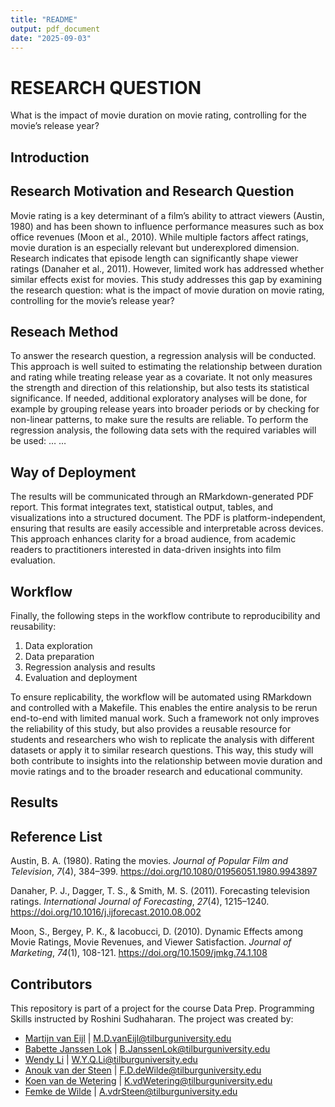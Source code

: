 ```yaml
---
title: "README"
output: pdf_document
date: "2025-09-03"
---
```

# RESEARCH QUESTION
What is the impact of movie duration on movie rating, controlling for the movie’s release year?

## Introduction

## Research Motivation and Research Question
Movie rating is a key determinant of a film’s ability to attract viewers (Austin, 1980) and has been shown to influence performance measures such as box office revenues (Moon et al., 2010). While multiple factors affect ratings, movie duration is an especially relevant but underexplored dimension. Research indicates that episode length can significantly shape viewer ratings (Danaher et al., 2011). However, limited work has addressed whether similar effects exist for movies. This study addresses this gap by examining the research question: what is the impact of movie duration on movie rating, controlling for the movie’s release year?

## Reseach Method
To answer the research question, a regression analysis will be conducted. This approach is well suited to estimating the relationship between duration and rating while treating release year as a covariate. It not only measures the strength and direction of this relationship, but also tests its statistical significance. If needed, additional exploratory analyses will be done, for example by grouping release years into broader periods or by checking for non-linear patterns, to make sure the results are reliable.
	To perform the regression analysis, the following data sets with the required variables will be used:
…
…

## Way of Deployment
The results will be communicated through an RMarkdown-generated PDF report. This format integrates text, statistical output, tables, and visualizations into a structured document. The PDF is platform-independent, ensuring that results are easily accessible and interpretable across devices. This approach enhances clarity for a broad audience, from academic readers to practitioners interested in data-driven insights into film evaluation. 

## Workflow
Finally, the following steps in the workflow contribute to reproducibility and reusability:
  1. Data exploration
  2. Data preparation
  3. Regression analysis and results
  4. Evaluation and deployment

To ensure replicability, the workflow will be automated using RMarkdown and controlled with a Makefile. This enables the entire analysis to be rerun end-to-end with limited manual work. Such a framework not only improves the reliability of this study, but also provides a reusable resource for students and researchers who wish to replicate the analysis with different datasets or apply it to similar research questions. This way, this study will both contribute to insights into the relationship between movie duration and movie ratings and to the broader research and educational community.

## Results

## Reference List
Austin, B. A. (1980). Rating the movies. _Journal of Popular Film and Television_, _7_(4), 384–399. https://doi.org/10.1080/01956051.1980.9943897 

Danaher, P. J., Dagger, T. S., & Smith, M. S. (2011). Forecasting television ratings. _International Journal of Forecasting_, _27_(4), 1215–1240. 
https://doi.org/10.1016/j.ijforecast.2010.08.002   

Moon, S., Bergey, P. K., & Iacobucci, D. (2010). Dynamic Effects among Movie Ratings, Movie Revenues, and Viewer Satisfaction. _Journal of Marketing_, _74_(1), 108-121. https://doi.org/10.1509/jmkg.74.1.108 

## Contributors
This repository is part of a project for the course Data Prep. Programming Skills instructed by Roshini Sudhaharan. The project was created by:
- [Martijn van Eijl](https://github.com/mvaneijl) | M.D.vanEijl@tilburguniversity.edu
- [Babette Janssen Lok](https://github.com/Babettejanssenlok) | B.JanssenLok@tilburguniversity.edu
- [Wendy Li](https://github.com/wendyliuvt) | W.Y.Q.Li@tilburguniversity.edu
- [Anouk van der Steen](https://github.com/anoukvandersteen) | F.D.deWilde@tilburguniversity.edu
- [Koen van de Wetering](https://github.com/x) | K.vdWetering@tilburguniversity.edu
- [Femke de Wilde](https://github.com/Femke-de-Wilde) | A.vdrSteen@tilburguniversity.edu
